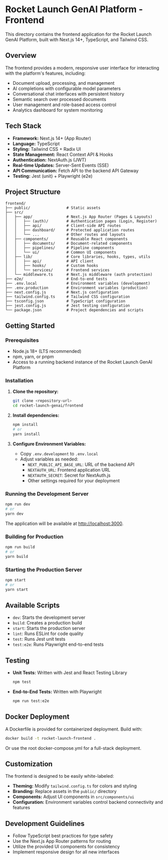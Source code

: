 # Rocket Launch GenAI Platform - Frontend

This directory contains the frontend application for the Rocket Launch GenAI Platform, built with Next.js 14+, TypeScript, and Tailwind CSS.

## Overview

The frontend provides a modern, responsive user interface for interacting with the platform's features, including:

- Document upload, processing, and management
- AI completions with configurable model parameters
- Conversational chat interfaces with persistent history
- Semantic search over processed documents
- User management and role-based access control
- Analytics dashboard for system monitoring

## Tech Stack

- **Framework:** Next.js 14+ (App Router)
- **Language:** TypeScript
- **Styling:** Tailwind CSS + Radix UI
- **State Management:** React Context API & Hooks
- **Authentication:** NextAuth.js (JWT)
- **Real-time Updates:** Server-Sent Events (SSE)
- **API Communication:** Fetch API to the backend API Gateway
- **Testing:** Jest (unit) + Playwright (e2e)

## Project Structure

```
frontend/
├── public/                # Static assets
├── src/
│   ├── app/               # Next.js App Router (Pages & Layouts)
│   │   ├── (auth)/        # Authentication pages (Login, Register)
│   │   ├── api/           # Client-side API routes
│   │   ├── dashboard/     # Protected application routes
│   │   └── ...            # Other routes and layouts
│   ├── components/        # Reusable React components
│   │   ├── documents/     # Document-related components
│   │   ├── pipelines/     # Pipeline components
│   │   └── ui/            # Common UI components
│   ├── lib/               # Core libraries, hooks, types, utils
│   │   ├── api/           # API client
│   │   ├── hooks/         # Custom hooks
│   │   └── services/      # Frontend services
│   └── middleware.ts      # Next.js middleware (auth protection)
├── e2e/                   # End-to-end tests
├── .env.local             # Environment variables (development)
├── .env.production        # Environment variables (production)
├── next.config.js         # Next.js configuration
├── tailwind.config.ts     # Tailwind CSS configuration
├── tsconfig.json          # TypeScript configuration
├── jest.config.js         # Jest testing configuration
└── package.json           # Project dependencies and scripts
```

## Getting Started

### Prerequisites

- Node.js 18+ (LTS recommended)
- npm, yarn, or pnpm
- Access to a running backend instance of the Rocket Launch GenAI Platform

### Installation

1. **Clone the repository:**
   ```bash
   git clone <repository-url>
   cd rocket-launch-genai/frontend
   ```

2. **Install dependencies:**
   ```bash
   npm install
   # or
   yarn install
   ```

3. **Configure Environment Variables:**
   - Copy `.env.development` to `.env.local`
   - Adjust variables as needed:
     - `NEXT_PUBLIC_API_BASE_URL`: URL of the backend API
     - `NEXTAUTH_URL`: Frontend application URL
     - `NEXTAUTH_SECRET`: Secret for NextAuth.js
     - Other settings required for your deployment

### Running the Development Server

```bash
npm run dev
# or
yarn dev
```

The application will be available at [http://localhost:3000](http://localhost:3000).

### Building for Production

```bash
npm run build
# or
yarn build
```

### Starting the Production Server

```bash
npm start
# or
yarn start
```

## Available Scripts

- `dev`: Starts the development server
- `build`: Creates a production build
- `start`: Starts the production server
- `lint`: Runs ESLint for code quality
- `test`: Runs Jest unit tests
- `test:e2e`: Runs Playwright end-to-end tests

## Testing

- **Unit Tests:** Written with Jest and React Testing Library
  ```bash
  npm test
  ```

- **End-to-End Tests:** Written with Playwright
  ```bash
  npm run test:e2e
  ```

## Docker Deployment

A Dockerfile is provided for containerized deployment. Build with:

```bash
docker build -t rocket-launch-frontend .
```

Or use the root docker-compose.yml for a full-stack deployment.

## Customization

The frontend is designed to be easily white-labeled:

- **Theming:** Modify `tailwind.config.ts` for colors and styling
- **Branding:** Replace assets in the `public/` directory
- **Components:** Adjust UI components in `src/components/ui`
- **Configuration:** Environment variables control backend connectivity and features

## Development Guidelines

- Follow TypeScript best practices for type safety
- Use the Next.js App Router patterns for routing
- Utilize the provided UI components for consistency
- Implement responsive design for all new interfaces 